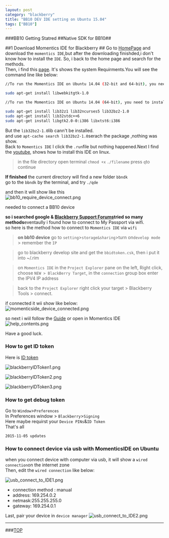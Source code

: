 ```yaml
---
layout: post
category: "blackberry"
title: "BB10 DEV IDE setting on Ubuntu 15.04"
tags: ["BB10"]
---
```


<a name="top"></a>
###BB10 Getting Statred
##Native SDK for BB10##

##1 Download Momentics IDE for Blackberry  ##
Go to [HomePage](https://developer.blackberry.com/native/download/) and download the `momentics IDE`,but after the downloading finishded,i don't know how to install the `IDE`. So, i back to the home page and search for the methods.   
Then, i find this [page](https://developer.blackberry.com/native/downloads/requirements/). It's shows the system Requirments.You will see the command line like below:   

```bash
//To run the Momentics IDE on Ubuntu 14.04 (32-bit and 64-bit), you need to install the following library:

sudo apt-get install libwebkitgtk-1.0

//To run the Momentics IDE on Ubuntu 14.04 (64-bit), you need to install the following additional libraries:

sudo apt-get install lib32z1 lib32ncurses5 lib32bz2-1.0
sudo apt-get install lib32stdc++6
sudo apt-get install libgtk2.0-0:i386 libxtst6:i386
```

But the `lib32bz2-1.0`lib cann't be installed.  
and use `apt-cache search lib32bz2-1.0`serach the package ,nothing was show.  
Back to `Momentics IDE` I click the `.run`file but nothing happened.Next I find the [youtube](https://www.youtube.com/watch?v=1NTCBCjM6vY), shows how to install this IDE on linux.

> in the file directory open terminal 
> `chmod +x`
> `./filename`
> press `q`to continue

**If finished** the current directory will find a new folder `bbndk`  
go to the `bbndk` by the terminal, and try `./qde`  

and then it will show like this   
![bb10_require_device_connect.png](http://7xifyp.com1.z0.glb.clouddn.com/bb10_require_device_connect.png)   
  
needed to connect a BB10 device  

**so i searched google & [Blackberry Support Forums](https://supportforums.blackberry.com/t5/Application-Platforms/ct-p/app_plat)tried so many methods**eventaully i found how to connect to My Passport via wifi.  
so here is the method how to connect to `Momentics IDE` via `wifi`   
> **on bb10 device** go to `setting`>`storage&sharing`>turn on`develop mode` > remember the `IP`  

> go to blackberry develop site and get the `bbidtoken.csk`, then i put it into ~/.rim  

> on `Momentics IDE` in the `Project Explorer`  pane on the left, Right click, choose `NEW > BlackBerry Target`, in the `connection` group box enter the IPV4 IP address  

> back to the `Project Explorer` right click your target > Blackberry Tools > connect.  


if connected it wii show like below:  
![momenticside_device_connected.png](http://7xifyp.com1.z0.glb.clouddn.com/momenticside_device_connected.png)


so next i wiil follow the [Guide](https://developer.blackberry.com/native/documentation/getting_started/first_app/index.html) or open in Momentics IDE   
![help_contents.png](http://7xifyp.com1.z0.glb.clouddn.com/help_contents.png)

Have a good luck.



### How to get ID token

Here is [ID token](https://www.blackberry.com/SignedKeys/codesigning.html)

![blackberryIDToken1.png](http://7xifyp.com1.z0.glb.clouddn.com/blackberryIDToken1.png)

![blackberryIDToken2.png](http://7xifyp.com1.z0.glb.clouddn.com/blackberryIDToken2.png)

![blackberryIDToken3.png](http://7xifyp.com1.z0.glb.clouddn.com/blackberryIDToken3.png)

### How to get debug token

Go to `Window`>`Preferences`   
In Preferences window > `Blackberry`>`Signing`   
Here maybe requirst your `Device PINs`&`ID Token`    
That's all

`2015-11-05 updates`

### How to connect device via usb with MomenticsIDE on Ubuntu

when you connect device with computer via usb, it will show a `wired connection`on the internet zone  
Then, edit the `wired connection` like below:  

![usb_connect_to_IDE1.png](http://7xifyp.com1.z0.glb.clouddn.com/usb_connect_to_IDE1.png)  

* connection method : manual  
* address: 169.254.0.2  
* netmask:255.255.255.0  
* gateway: 169.254.0.1  

Last, pair your device in `device manager`
![usb_connect_to_IDE2.png](http://7xifyp.com1.z0.glb.clouddn.com/usb_connect_to_IDE2.png)  



- - - 

###[TOP](#top)
